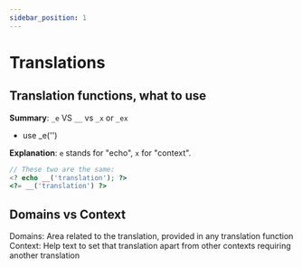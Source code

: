 ```yaml
---
sidebar_position: 1
---
```


# Translations

## Translation functions, what to use

**Summary**: `_e` VS `__` vs `_x` or `_ex`

- use _e('')

**Explanation**: `e` stands for "echo", `x` for "context".

```php
// These two are the same:
<? echo __('translation'); ?>
<?= __('translation') ?>
```

## Domains vs Context

Domains: Area related to the translation, provided in any translation function
Context: Help text to set that translation apart from other contexts requiring another translation
